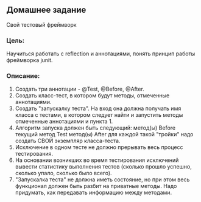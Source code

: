 ## Домашнее задание

Свой тестовый фреймворк

### Цель:

Научиться работать с reflection и аннотациями,
понять принцип работы фреймворка junit.

### Описание:

1. Создать три аннотации - @Test, @Before, @After.
2. Создать класс-тест, в котором будут методы, отмеченные аннотациями.
3. Создать "запускалку теста". На вход она должна получать имя класса с тестами,
   в котором следует найти и запустить методы отмеченные аннотациями и пункта 1.
4. Алгоритм запуска должен быть следующий:
   метод(ы) Before
   текущий метод Test
   метод(ы) After
   для каждой такой "тройки" надо создать СВОЙ экземпляр класса-теста.
5. Исключение в одном тесте не должно прерывать весь процесс тестирования.
6. На основании возникших во время тестирования исключений вывести статистику выполнения тестов
   (сколько прошло успешно, сколько упало, сколько было всего).
7. "Запускалка теста" не должна иметь состояние, но при этом весь функционал должен быть разбит на приватные методы.
   Надо придумать, как передавать информацию между методами.

